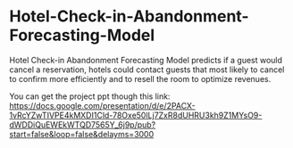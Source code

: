 # Hotel-Check-in-Abandonment-Forecasting-Model
Hotel Check-in Abandonment Forecasting Model predicts if a guest would cancel a reservation, hotels could contact guests that most likely to cancel to confirm more efficiently and to resell the room to optimize revenues.

You can get the project ppt though this link: https://docs.google.com/presentation/d/e/2PACX-1vRcYZwTIVPE4kMXDI1Cld-78Oxe50lLj7ZxR8dUHRU3kh9Z1MYsO9-dWDDiQuEWEkWTQD7565Y_6j9p/pub?start=false&loop=false&delayms=3000

